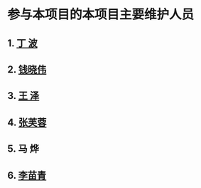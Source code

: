  # 参与本项目的本项目主要维护人员

## 1. [丁  波](https://github.com/kingboding)  
 

## 2. [钱晓伟](https://github.com/qianxwsz)
 


## 3. [王  泽](https://github.com/mtrwz)
 


## 4. [张芙蓉](https://github.com/SummerLimon)
 


## 5. 马  烨 
 


## 6.  [李苗青](https://github.com/qianxwsz)




